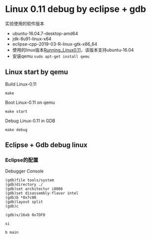 # Linux 0.11 debug by eclipse + gdb

实验使用的软件版本
* ubuntu-16.04.7-desktop-amd64
* jdk-8u91-linux-x64
* eclipse-cpp-2019-03-R-linux-gtk-x86_64
* 使用的linux版本[Running_Linux0.11](https://github.com/Original-Linux/Running_Linux0.11)，该版本支持ubuntu-16.04
* 安装qemu `sudo apt-get install qemu`

## Linux start by qemu

Build Linux-0.11
```
make
``` 

Boot Linux-0.11 on qemu
```
make start
```

Debug Linux-0.11 in GDB
```
make debug
```

## Eclipse + Gdb debug linux

### Eclipse的配置

Debugger Console
```
(gdb)file tools/system
(gdb)directory ./
(gdb)set architectur i8086
(gdb)set disassembly-flavor intel
(gdb)b *0x7c00
(gdb)layout split
(gdb)c
```

```
(gdb)x/16xb 0x7DF0
```

```
si
```

```
b main
```
